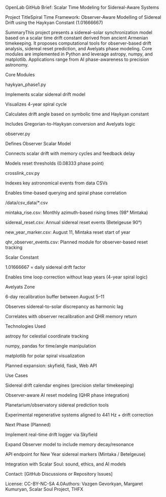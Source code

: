 OpenLab GitHub Brief: Scalar Time Modeling for Sidereal-Aware Systems

Project TitleSpiral Time Framework: Observer-Aware Modelling of Sidereal Drift using the Haykyan Constant (1.01666667)

SummaryThis project presents a sidereal–solar synchronization model based on a scalar time drift constant derived from ancient Armenian timekeeping. It proposes computational tools for observer-based drift analysis, sidereal reset prediction, and Avelyats phase modeling. Core modules are implemented in Python and leverage astropy, numpy, and matplotlib. Applications range from AI phase-awareness to precision astronomy.

Core Modules

haykyan_phase1.py

Implements scalar sidereal drift model

Visualizes 4-year spiral cycle

Calculates drift angle based on symbolic time and Haykyan constant

Includes Gregorian-to-Haykyan conversion and Avelyats logic

observer.py

Defines Observer Scalar Model

Connects scalar drift with memory cycles and feedback delay

Models reset thresholds (0.08333 phase point)

crosslink_csv.py

Indexes key astronomical events from data CSVs

Enables time-based querying and spiral phase correlation

/data/csv_data/*.csv

mintaka_rise.csv: Monthly azimuth-based rising times (98° Mintaka)

sidereal_reset.csv: Annual sidereal reset events (Betelgeuse 90°)

new_year_marker.csv: August 11, Mintaka reset start of year

qhr_observer_events.csv: Planned module for observer-based reset tracking

Scalar Constant

1.01666667 = daily sidereal drift factor

Enables time loop correction without leap years (4-year spiral logic)

Avelyats Zone

6-day recalibration buffer between August 5–11

Observes sidereal-to-solar discrepancy as harmonic lag

Correlates with observer recalibration and QHR memory return

Technologies Used

astropy for celestial coordinate tracking

numpy, pandas for time/angle manipulation

matplotlib for polar spiral visualization

Planned expansion: skyfield, flask, Web API

Use Cases

Sidereal drift calendar engines (precision stellar timekeeping)

Observer-aware AI reset modeling (QHR phase integration)

Planetarium/observatory sidereal prediction tools

Experimental regenerative systems aligned to 441 Hz + drift correction

Next Phase (Planned)

Implement real-time drift logger via Skyfield

Expand Observer model to include memory decay/resonance

API endpoint for New Year sidereal markers (Mintaka / Betelgeuse)

Integration with Scalar Soul: sound, ethics, and AI models

Contact: [GitHub Discussions or Repository Issues]

License: CC-BY-NC-SA 4.0Authors: Vazgen Gevorkyan, Margaret Kumuryan, Scalar Soul Project, THFX

